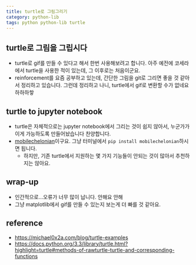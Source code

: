 ```yaml
---
title: turtle로 그림그리기
category: python-lib
tags: python python-lib turtle 
---
```


## turtle로 그림을 그립시다

- turtle로 gif를 만들 수 있다고 해서 한번 사용해보려고 합니다. 아주 예전에 코세라에서 turtle을 사용한 적이 있는데, 그 이후로는 처음이군요. 
- reinforcement를 요즘 공부하고 있는데, 간단한 그림을 git로 그리면 좋을 것 같아서 정리하고 있습니다. 그런데 정리하고 나니, turtle에서 gif로 변환할 수가 없네요 하하하핳 

## turtle to jupyter notebook

- turtle은 자체적으로는 jupyter notebook에서 그리는 것이 쉽지 않아서, 누군가가 이게 가능하도록 만들어놨습니다 찬양합니다. 
- [mobilechelonian](https://pypi.org/project/mobilechelonian/)이구요. 그냥 터미널에서 `pip install mobilechelonian`하시면 됩니다. 
  - 하지만, 기존 turtle에서 지원하는 몇 가지 기능들이 안되는 것이 많아서 추천하지는 않아요. 

## wrap-up

- 인간적으로...오류가 너무 많이 납니다. 안해요 안해
- 그냥 matplotlib에서 gif를 만들 수 있는지 보는게 더 빠를 것 같아요. 

## reference 

- <https://michael0x2a.com/blog/turtle-examples>
- <https://docs.python.org/3.3/library/turtle.html?highlight=turtle#methods-of-rawturtle-turtle-and-corresponding-functions>